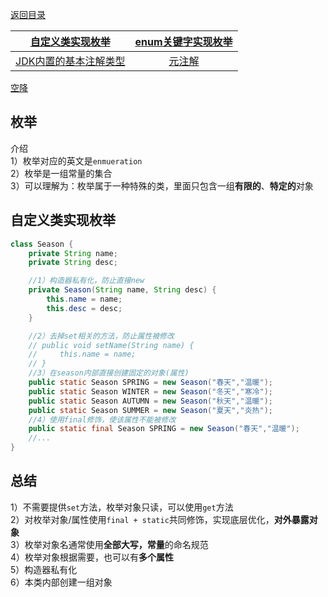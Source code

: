 
[返回目录](Home.md)



|[**自定义类实现枚举**](枚举和注解.md)|[enum关键字实现枚举](enum关键字实现枚举.md)|
|:-:|:-:|
|[JDK内置的基本注解类型](JDK内置基本注解.md)|[元注解](元注解.md)|


[空降]([https://](https://www.bilibili.com/video/BV1fh411y7R8?t=450.5&p=425))

## 枚举
介绍   
1）枚举对应的英文是`enmueration`  
2）枚举是一组常量的集合  
3）可以理解为：枚举属于一种特殊的类，里面只包含一组**有限的**、**特定的**对象

## 自定义类实现枚举
```java
class Season {
    private String name;
    private String desc;

    //1）构造器私有化，防止直接new
    private Season(String name, String desc) {
        this.name = name;
        this.desc = desc;
    }

    //2）去掉set相关的方法，防止属性被修改
    // public void setName(String name) {
    //     this.name = name;
    // }
    //3）在season内部直接创建固定的对象(属性)
    public static Season SPRING = new Season("春天","温暖");
    public static Season WINTER = new Season("冬天","寒冷");
    public static Season AUTUMN = new Season("秋天","温暖");
    public static Season SUMMER = new Season("夏天","炎热");   
    //4）使用final修饰，使该属性不能被修改
    public static final Season SPRING = new Season("春天","温暖");
    //...
}
```
## 总结
1）不需要提供`set`方法，枚举对象只读，可以使用`get`方法  
2）对枚举对象/属性使用`final + static`共同修饰，实现底层优化，**对外暴露对象**   
3）枚举对象名通常使用**全部大写，常量**的命名规范  
4）枚举对象根据需要，也可以有**多个属性**  
5）构造器私有化    
6）本类内部创建一组对象   